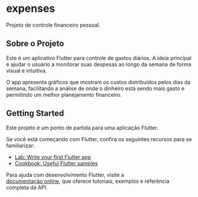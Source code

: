 # expenses

Projeto de controle financeiro pessoal.

## Sobre o Projeto

Este é um aplicativo Flutter para controle de gastos diários. A ideia principal é ajudar o usuário a monitorar suas despesas ao longo da semana de forma visual e intuitiva.

O app apresenta gráficos que mostram os custos distribuídos pelos dias da semana, facilitando a análise de onde o dinheiro está sendo mais gasto e permitindo um melhor planejamento financeiro.

## Getting Started

Este projeto é um ponto de partida para uma aplicação Flutter.

Se você está começando com Flutter, confira os seguintes recursos para se familiarizar:

- [Lab: Write your first Flutter app](https://docs.flutter.dev/get-started/codelab)
- [Cookbook: Useful Flutter samples](https://docs.flutter.dev/cookbook)

Para ajuda com desenvolvimento Flutter, visite a  
[documentação online](https://docs.flutter.dev/), que oferece tutoriais, exemplos e referência completa da API.
